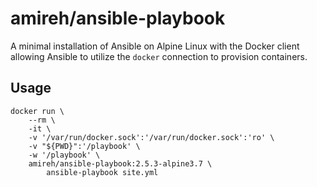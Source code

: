 # amireh/ansible-playbook

A minimal installation of Ansible on Alpine Linux with the Docker client 
allowing Ansible to utilize the `docker` connection to provision containers.

## Usage

```shell
docker run \
    --rm \
    -it \
    -v '/var/run/docker.sock':'/var/run/docker.sock':'ro' \
    -v "${PWD}":'/playbook' \
    -w '/playbook' \
    amireh/ansible-playbook:2.5.3-alpine3.7 \
        ansible-playbook site.yml
```

